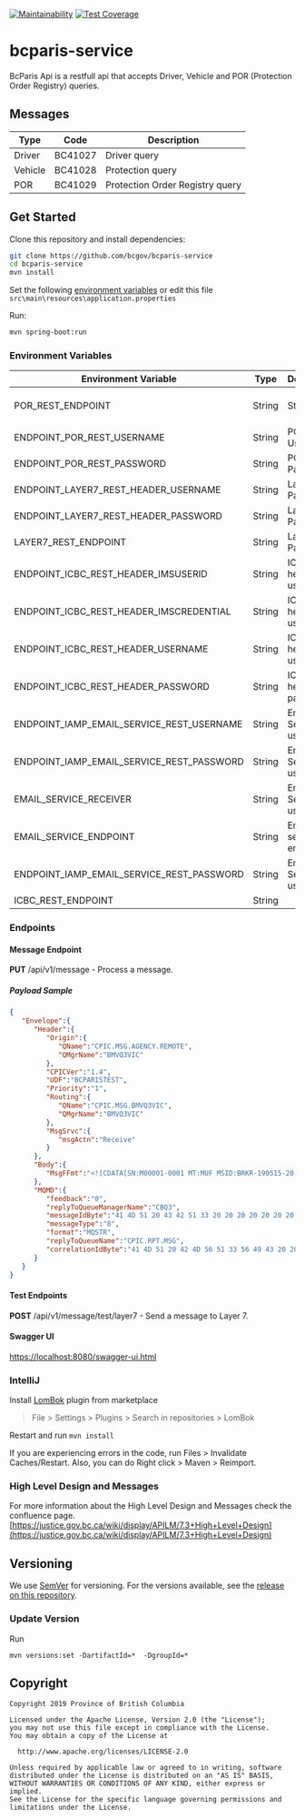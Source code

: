 [![Maintainability](https://api.codeclimate.com/v1/badges/583acc1aa9817b970872/maintainability)](https://codeclimate.com/github/bcgov/bcparis-service/maintainability) [![Test Coverage](https://api.codeclimate.com/v1/badges/583acc1aa9817b970872/test_coverage)](https://codeclimate.com/github/bcgov/bcparis-service/test_coverage)

# bcparis-service

BcParis Api is a restfull api that accepts Driver, Vehicle and POR (Protection Order Registry) queries.

## Messages

| Type | Code | Description |
| --- | --- | --- |
| Driver | BC41027 | Driver query |
| Vehicle | BC41028 | Protection query |
| POR | BC41029 | Protection Order Registry query |

## Get Started

Clone this repository and install dependencies:

```bash
git clone https://github.com/bcgov/bcparis-service
cd bcparis-service
mvn install
```

Set the following [environment variables](#environment-variables) or edit this file `src\main\resources\application.properties`

Run:

```bash
mvn spring-boot:run
```

### Environment Variables

| Environment Variable | Type | Description | Notes |
| --- | --- | --- | --- |
| POR_REST_ENDPOINT | String | String | POR Rest Endpoint | |
| ENDPOINT_POR_REST_USERNAME | String | POR ORDS UserName | |
| ENDPOINT_POR_REST_PASSWORD | String | POR ORDS Password | |
| ENDPOINT_LAYER7_REST_HEADER_USERNAME | String | Layer7 Mq Password | |
| ENDPOINT_LAYER7_REST_HEADER_PASSWORD | String | Layer7 Mq Password | |
| LAYER7_REST_ENDPOINT | String | Layer 7 Mq Password | |
| ENDPOINT_ICBC_REST_HEADER_IMSUSERID | String | ICBC headers userId | |
| ENDPOINT_ICBC_REST_HEADER_IMSCREDENTIAL | String | ICBC headers userId | |
| ENDPOINT_ICBC_REST_HEADER_USERNAME | String | ICBC headers username | |
| ENDPOINT_ICBC_REST_HEADER_PASSWORD | String | ICBC headers password | |
| ENDPOINT_IAMP_EMAIL_SERVICE_REST_USERNAME | String | Email Service username | |
| ENDPOINT_IAMP_EMAIL_SERVICE_REST_PASSWORD | String | Email Service username | |
| EMAIL_SERVICE_RECEIVER | String | Email Service username | |
| EMAIL_SERVICE_ENDPOINT | String | Email service endpont | |
| ENDPOINT_IAMP_EMAIL_SERVICE_REST_PASSWORD | String | Email Service username | |
| ICBC_REST_ENDPOINT | String | | |

### Endpoints

#### Message Endpoint

**PUT** /api/v1/message - Process a message.

##### Payload Sample

```json
{
   "Envelope":{
      "Header":{
         "Origin":{
            "QName":"CPIC.MSG.AGENCY.REMOTE",
            "QMgrName":"BMVQ3VIC"
         },
         "CPICVer":"1.4",
         "UDF":"BCPARISTEST",
         "Priority":"1",
         "Routing":{
            "QName":"CPIC.MSG.BMVQ3VIC",
            "QMgrName":"BMVQ3VIC"
         },
         "MsgSrvc":{
            "msgActn":"Receive"
         }
      },
      "Body":{
         "MsgFFmt":"<![CDATA[SN:M00001-0001 MT:MUF MSID:BRKR-190515-20:02:21 FROM:BC41127 TO:BC41027 TEXT:RE: 8372\nHC IC80300\nBC41027 \nBC41028\nSNME:SMITH/G1:JANE/G2:MARY/DOB:19000101/SEX:F\n\n2019051520022120190515200221\n]]>"
      },
      "MQMD":{
         "feedback":"0",
         "replyToQueueManagerName":"CBQ3",
         "messageIdByte":"41 4D 51 20 43 42 51 33 20 20 20 20 20 20 20 20 D9 BF 03 5D 85 20 6E 23",
         "messageType":"8",
         "format":"MQSTR",
         "replyToQueueName":"CPIC.RPT.MSG",
         "correlationIdByte":"41 4D 51 20 42 4D 56 51 33 56 49 43 20 20 20 20 5D 0A D2 81 20 38 61 02"
      }
   }
}
```

#### Test Endpoints

**POST** /api/v1/message/test/layer7 - Send a message to Layer 7.

#### Swagger UI

[https://localhost:8080/swagger-ui.html](https://localhost:8080/swagger-ui.html)

### IntelliJ

Install [LomBok](https://projectlombok.org/) plugin from marketplace

> File > Settings > Plugins > Search in repositories > LomBok

Restart and run `mvn install`

If you are experiencing errors in the code, run Files > Invalidate Caches/Restart. Also, you can do Right click > Maven > Reimport.

### High Level Design and Messages

For more information about the High Level Design  and Messages check the confluence page.
[https://justice.gov.bc.ca/wiki/display/APILM/7.3+High+Level+Design](https://justice.gov.bc.ca/wiki/display/APILM/7.3+High+Level+Design)

## Versioning

We use [SemVer](http://semver.org/) for versioning. For the versions available, see the [release on this repository](https://github.com/bcgov/bcparis-service/releases). 

### Update Version

Run

```
mvn versions:set -DartifactId=*  -DgroupId=*
```

## Copyright

 ```
Copyright 2019 Province of British Columbia

Licensed under the Apache License, Version 2.0 (the "License");
you may not use this file except in compliance with the License.
You may obtain a copy of the License at 

   http://www.apache.org/licenses/LICENSE-2.0

Unless required by applicable law or agreed to in writing, software
distributed under the License is distributed on an "AS IS" BASIS,
WITHOUT WARRANTIES OR CONDITIONS OF ANY KIND, either express or implied.
See the License for the specific language governing permissions and
limitations under the License.
```
